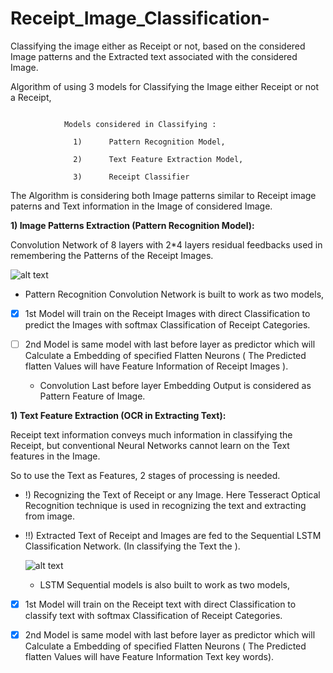 # Receipt_Image_Classification-
Classifying the image either as Receipt or not, based on the considered Image patterns and the Extracted text associated with the considered Image.

Algorithm of using 3 models for Classifying the Image either Receipt or not a Receipt,
```

            Models considered in Classifying :

              1)      Pattern Recognition Model,

              2)      Text Feature Extraction Model,

              3)      Receipt Classifier

```
The Algorithm is considering both Image patterns similar to Receipt image paterns and Text information in the Image of considered Image.

**1) Image Patterns Extraction (Pattern Recognition Model):**


  Convolution Network of 8 layers with 2\*4 layers residual feedbacks used in remembering the Patterns of the Receipt Images.
  
  
  ![alt text](https://github.com/Nagakiran1/Receipt_Image_Classification-/blob/master/ConvNet1.png)
  
  - Pattern Recognition Convolution Network is built to work as two models, 

- [x] 1st Model will train on the Receipt Images with direct Classification to predict the Images with softmax Classification of Receipt Categories.
- [ ] 2nd Model is same model with last before layer as predictor which will Calculate a Embedding of specified Flatten Neurons ( The Predicted flatten Values will have Feature Information of Receipt Images ).
            
  - Convolution Last before layer Embedding Output is considered as Pattern Feature of Image.

**1) Text Feature Extraction (OCR in Extracting Text):**

Receipt text information conveys much information in classifying the Receipt, but conventional Neural Networks cannot learn on the Text features in the Image. 

So to use the Text as Features, 2 stages of processing is needed.

- !) Recognizing the Text of Receipt or any Image. Here Tesseract Optical Recognition technique is used in recognizing the text and extracting from image.
- !!) Extracted Text of Receipt and Images are fed to the Sequential LSTM Classification Network. (In classifying the Text the ).

  ![alt text](https://github.com/Nagakiran1/Receipt_Image_Classification-/blob/master/OpticalCharacterRecognition.jpg)
  

  - LSTM Sequential models is also built to work as two models, 

- [x] 1st Model will train on the Receipt text with direct Classification to classify text with softmax Classification of Receipt Categories.
- [x] 2nd Model is same model with last before layer as predictor which will Calculate a Embedding of specified Flatten Neurons ( The Predicted flatten Values will have Feature Information Text key words).
            
     
